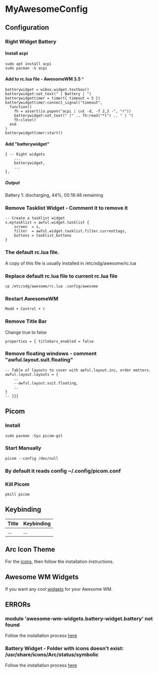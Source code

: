 # MyAwesomeConfig

## Configuration
### Right Widget Battery
#### Install acpi
```
sudo apt install acpi
sudo pacman -S acpi
```
#### Add to rc.lua file - AwesomeWM 3.5 ^
```
batterywidget = wibox.widget.textbox()    
batterywidget:set_text(" | Battery | ")    
batterywidgettimer = timer({ timeout = 5 })    
batterywidgettimer:connect_signal("timeout",    
  function()    
    fh = assert(io.popen("acpi | cut -d, -f 2,3 -", "r"))    
    batterywidget:set_text(" |" .. fh:read("*l") .. " | ")    
    fh:close()    
  end    
)    
batterywidgettimer:start()
```
#### Add "batterywidget"
```
{ -- Right widgets
    ...
    batterywidget,
    ...
},
```
##### Output
Battery 1: discharging, 44%, 00:18:48 remaining
### Remove Tasklist Widget - Comment it to remove it
```
-- Create a tasklist widget
s.mytasklist = awful.widget.tasklist {
    screen  = s,
    filter  = awful.widget.tasklist.filter.currenttags,
    buttons = tasklist_buttons
}
```
### The default rc.lua file.
A copy of this file is usually installed in /etc/xdg/awesome/rc.lua
### Replace default rc.lua file to current rc.lua file
```
cp /etc/xdg/awesome/rc.lua .config/awesome
```
### Restart AwesomeWM
```
Mod4 + Control + r
```
### Remove Title Bar
Change true to false
```
properties = { titlebars_enabled = false
```
### Remove floating windows - comment "awful.layout.suit.floating"
```
-- Table of layouts to cover with awful.layout.inc, order matters.
awful.layout.layouts = {
    ..
    --awful.layout.suit.floating,
    ..
}
-- }}}
```
## Picom
### Install
```
sudo pacman -Syu picom-git
```
### Start Manually
```
picom --config /dev/null
```
### By default it reads config ~/.config/picom.conf
### Kill Picom
```
pkill picom
```
## Keybinding
| Title  | Keybinding |
| ------------- | ------------- |
| ... | ... |

## Arc Icon Theme
For the [icons](https://github.com/horst3180/arc-icon-theme), then follow the installation instructions.

## Awesome WM Widgets
If you want any cool [widgets](https://github.com/streetturtle/awesome-wm-widgets) for your Awesome WM.

## ERRORs
### module 'awesome-wm-widgets.battery-widget.battery' not found
Follow the installation process [here](https://github.com/streetturtle/awesome-wm-widgets#installation)
### Battery Widget - Folder with icons doesn't exist: /usr/share/icons/Arc/status/symbolic
Follow the installation process [here](https://github.com/horst3180/arc-icon-theme#installation)
